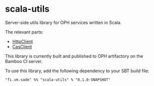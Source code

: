 scala-utils
==============

Server-side utils library for OPH services written in Scala.

The relevant parts:

- [HttpClient](src/main/scala/fi/vm/sade/utils/http/HttpClient.scala)
- [CasClient](src/main/scala/fi/vm/sade/utils/cas/CasClient.scala)


This library is currently built and published to OPH artifactory on the Bamboo CI server.

To use this library, add the following dependency to your SBT build file:

    "fi.vm.sade" %% "scala-utils" % "0.1.0-SNAPSHOT"
